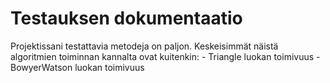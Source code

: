 # Testauksen dokumentaatio

Projektissani testattavia metodeja on paljon. Keskeisimmät näistä algoritmien toiminnan kannalta ovat kuitenkin:
    - Triangle luokan toimivuus
    - BowyerWatson luokan toimivuus
